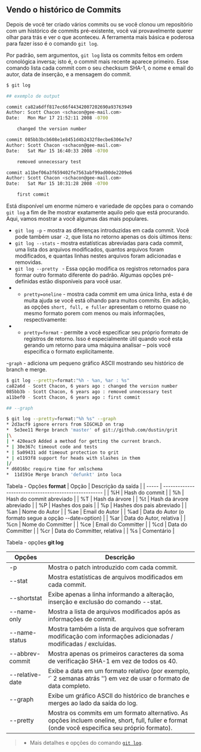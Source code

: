 ## Vendo o histórico de Commits

Depois de você ter criado vários commits ou se você clonou um repositório com um histórico de commits pré-existente, você vai provavelmente querer olhar para trás e ver o que aconteceu. A ferramenta mais básica e poderosa para fazer isso é o comando `git log`.

Por padrão, sem argumentos, `git log` lista os commits feitos em ordem cronológica inversa; isto é, o commit mais recente aparece primeiro. Esse comando lista cada commit com o seu checksum SHA-1, o nome e email do autor, data de inserção, e a mensagem do commit.

```bash
$ git log

## exemplo de output

commit ca82a6dff817ec66f44342007202690a93763949
Author: Scott Chacon <schacon@gee-mail.com>
Date:   Mon Mar 17 21:52:11 2008 -0700

    changed the version number

commit 085bb3bcb608e1e8451d4b2432f8ecbe6306e7e7
Author: Scott Chacon <schacon@gee-mail.com>
Date:   Sat Mar 15 16:40:33 2008 -0700

    removed unnecessary test

commit a11bef06a3f659402fe7563abf99ad00de2209e6
Author: Scott Chacon <schacon@gee-mail.com>
Date:   Sat Mar 15 10:31:28 2008 -0700

    first commit
```

Está disponível um enorme número e variedade de opções para o comando `git log` a fim de lhe mostrar exatamente aquilo pelo que está procurando. Aqui, vamos mostrar a você algumas das mais populares.

- `git log -p` - mostra as diferenças introduzidas em cada commit. Você pode também usar `-2`, que lista no retorno apenas os dois últimos itens:
- `git log --stats` - mostra estatísticas abreviadas para cada commit, uma lista dos arquivos modificados, quantos arquivos foram modificados, e quantas linhas nestes arquivos foram adicionadas e removidas.
- `git log --pretty ` - Essa opção modifica os registros retornados para formar outro formato diferente do padrão. Algumas opções pré-definidas estão disponíveis para você usar.
- - `pretty=oneline` - mostra cada commit em uma única linha, esta é de muita ajuda se você está olhando para muitos commits. Em adição, as opções `short, full, e fuller` apresentam o retorno quase no mesmo formato porem com menos ou mais informações, respectivamente:
- - `pretty=format` - permite a você especificar seu próprio formato de registros de retorno. Isso é especialmente útil quando você esta gerando um retorno para uma máquina analisar – pois você especifica o formato explicitamente.

-`graph` - adiciona um pequeno gráfico ASCII mostrando seu histórico de branch e merge.

```bash
$ git log --pretty=format:"%h - %an, %ar : %s"
ca82a6d - Scott Chacon, 6 years ago : changed the version number
085bb3b - Scott Chacon, 6 years ago : removed unnecessary test
a11bef0 - Scott Chacon, 6 years ago : first commit

## --graph

$ git log --pretty=format:"%h %s" --graph
* 2d3acf9 ignore errors from SIGCHLD on trap
*  5e3ee11 Merge branch 'master' of git://github.com/dustin/grit
|\
| * 420eac9 Added a method for getting the current branch.
* | 30e367c timeout code and tests
* | 5a09431 add timeout protection to grit
* | e1193f8 support for heads with slashes in them
|/
* d6016bc require time for xmlschema
*  11d191e Merge branch 'defunkt' into loca
```

Tabela - Opções **format**
| Opção | Descrição da saída |
| ----- | ----------------------------------------------------- |
| %H | Hash do commit |
| %h | Hash do commit abreviado |
| %T | Hash da árvore |
| %t | Hash da árvore abreviado |
| %P | Hashes dos pais |
| %p | Hashes dos pais abreviado |
| %an | Nome do Autor |
| %ae | Email do Autor |
| %ad | Data do Autor (o formato segue a opção --date=option) |
| %ar | Data do Autor, relativa |
| %cn | Nome do Committer |
| %ce | Email do Committer |
| %cd | Data do Committer |
| %cr | Data do Committer, relativa |
| %s | Comentário |

Tabela - opções **git log**

| Opções          | Descrição                                                                                                                                        |
| --------------- | ------------------------------------------------------------------------------------------------------------------------------------------------ |
| -p              | Mostra o patch introduzido com cada commit.                                                                                                      |
| --stat          | Mostra estatísticas de arquivos modificados em cada commit.                                                                                      |
| --shortstat     | Exibe apenas a linha informando a alteração, inserção e exclusão do comando --stat.                                                              |
| --name-only     | Mostra a lista de arquivos modificados após as informações de commit.                                                                            |
| --name-status   | Mostra também a lista de arquivos que sofreram modificação com informações adicionadas / modificadas / excluídas.                                |
| --abbrev-commit | Mostra apenas os primeiros caracteres da soma de verificação SHA-1 em vez de todos os 40.                                                        |
| --relative-date | Exibe a data em um formato relativo (por exemplo, ‘` 2 semanas atrás '’) em vez de usar o formato de data completo.                              |
| --graph         | Exibe um gráfico ASCII do histórico de branches e merges ao lado da saída do log.                                                                |
| --pretty        | Mostra os commits em um formato alternativo. As opções incluem oneline, short, full, fuller e format (onde você especifica seu próprio formato). |

> - Mais detalhes e opções do comando [`git log`](https://git-scm.com/book/pt-br/v2/Fundamentos-de-Git-Vendo-o-hist%C3%B3rico-de-Commits).
